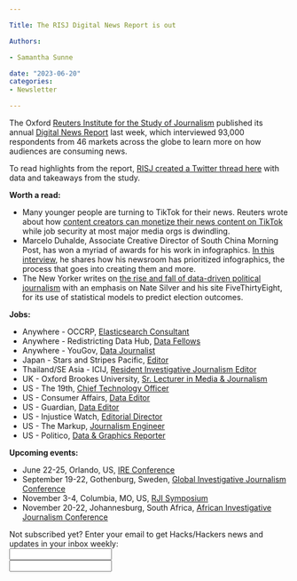 ```yaml
---

Title: The RISJ Digital News Report is out 

Authors: 

- Samantha Sunne

date: "2023-06-20" 
categories: 
- Newsletter 

---
```


The Oxford [Reuters Institute for the Study of Journalism](https://reutersinstitute.politics.ox.ac.uk/) published its annual [Digital News Report](https://reutersinstitute.politics.ox.ac.uk/digital-news-report/2023) last week, which interviewed 93,000 respondents from 46 markets across the globe to learn more on how audiences are consuming news. 

To read highlights from the report, [RISJ created a Twitter thread here](https://twitter.com/risj_oxford/status/1668764164691738624) with data and takeaways from the study.

**Worth a read:**



* Many younger people are turning to TikTok for their news. Reuters wrote about how [content creators can monetize their news content on TikTok](https://www.reuters.com/business/media-telecom/news-junkies-turn-tiktok-chart-new-paths-media-2023-06-15/) while job security at most major media orgs is dwindling.
* Marcelo Duhalde, Associate Creative Director of South China Morning Post, has won a myriad of awards for his work in infographics. [In this interview](https://nightingaledvs.com/marcelo-duhaldes-graphics-bring-journalistic-investigations-to-life/), he shares how his newsroom has prioritized infographics, the process that goes into creating them and more.
* The New Yorker writes on [the rise and fall of data-driven political journalism](https://www.newyorker.com/news/our-columnists/what-was-nate-silvers-data-revolution) with an emphasis on Nate Silver and his site FiveThirtyEight, for its use of statistical models to predict election outcomes.

**Jobs:**



* Anywhere - OCCRP, [Elasticsearch Consultant](https://www.occrp.org/en/occrp-jobs/elasticsearch-consultant)
* Anywhere - Redistricting Data Hub, [Data Fellows](https://redistrictingdatahub.org/engage/work-with-us/)
* Anywhere - YouGov, [Data Journalist](https://www.smartrecruiters.com/YouGov1/743999911864069?trid=aa693c38-1e61-49d8-ad06-09c4623c7dcb)
* Japan - Stars and Stripes Pacific, [Editor](https://www.usajobs.gov/job/731085700)
* Thailand/SE Asia - ICIJ, [Resident Investigative Journalism Editor](https://www.ire.org/job-center/resident-investigative-journalism-editor/)
* UK - Oxford Brookes University, [Sr. Lecturer in Media & Journalism](https://www.cisionjobs.co.uk/job/110332/oxford-brookes-university-lecturer-senior-lecturer-in-media-and-journalism-0-5-/)
* US - The 19th, [Chief Technology Officer](https://19thnews.org/19th-hiring-chief-technology-officer/)
* US - Consumer Affairs, [Data Editor](https://www.linkedin.com/jobs/view/3632333411/)
* US - Guardian, [Data Editor](https://workforus.theguardian.com/jobs/new00009b/)
* US - Injustice Watch, [Editorial Director](https://www.injusticewatch.org/about/jobs/editorial-director/)
* US - The Markup, [Journalism Engineer](https://boards.greenhouse.io/themarkup/jobs/6803731002)
* US - Politico, [Data & Graphics Reporter](https://recruiting.ultipro.com/PER1013PCLL/JobBoard/b972ff6a-41b7-4e97-9c71-273c2595c77d/OpportunityDetail?opportunityId=b616086f-fda6-455d-bab5-9f0ebfe1f134)

**Upcoming events:**



* June 22-25, Orlando, US, [IRE Conference](https://www.ire.org/event/2023-ire-conference/)
* September 19-22, Gothenburg, Sweden, [Global Investigative Journalism Conference](https://gijc2023.org/)
* November 3-4, Columbia, MO, US, [RJI Symposium](https://rji.submittable.com/submit/254162/rji-symposium-in-service-to-our-communities)
* November 20-22, Johannesburg, South Africa, [African Investigative Journalism Conference](https://aijc.africa/)

<div id="mc_embed_signup"><form id="mc-embedded-subscribe-form" class="validate" action="//hackshackers.us1.list-manage.com/subscribe/post?u=c56f2e53d5ed6ef87f8aaa75c&amp;id=fb2bc6f10b" method="post" name="mc-embedded-subscribe-form" novalidate="" target="_blank">

<div id="mc_embed_signup_scroll">

<div class="mc-field-group"><label for="mce-EMAIL">Not subscribed yet? Enter your email to get Hacks/Hackers news and updates in your inbox weekly:  </label></div>

<div class="mc-field-group"><input id="mce-EMAIL" class="required email" name="EMAIL" type="email" value="" /></div>

<!-- real people should not fill this in and expect good things - do not remove this or risk form bot signups-->

<div style="position: absolute; left: -5000px;"><input tabindex="-1" name="b_c56f2e53d5ed6ef87f8aaa75c_fb2bc6f10b" type="text" value="" /></div>

<div class="clear"><input id="mc-embedded-subscribe" class="button" name="subscribe" typ
